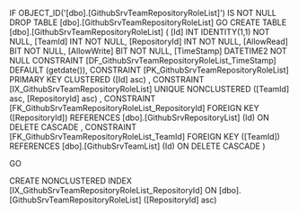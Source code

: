 ﻿
 IF OBJECT_ID('[dbo].[GithubSrvTeamRepositoryRoleList]') IS NOT NULL 
 DROP TABLE [dbo].[GithubSrvTeamRepositoryRoleList] 
 GO
 CREATE TABLE [dbo].[GithubSrvTeamRepositoryRoleList] ( 
 [Id]            INT              IDENTITY(1,1)          NOT NULL,
 [TeamId]        INT                                     NOT NULL,
 [RepositoryId]  INT                                     NOT NULL,
 [AllowRead]     BIT                                     NOT NULL,
 [AllowWrite]    BIT                                     NOT NULL,
 [TimeStamp]     DATETIME2                               NOT NULL  CONSTRAINT [DF_GithubSrvTeamRepositoryRoleList_TimeStamp] DEFAULT (getdate()),
 CONSTRAINT   [PK_GithubSrvTeamRepositoryRoleList]  PRIMARY KEY CLUSTERED    ([Id] asc) ,
 CONSTRAINT   [IX_GithubSrvTeamRepositoryRoleList]  UNIQUE      NONCLUSTERED ([TeamId] asc, [RepositoryId] asc) ,
 CONSTRAINT [FK_GithubSrvTeamRepositoryRoleList_RepositoryId] FOREIGN KEY ([RepositoryId]) REFERENCES [dbo].[GithubSrvRepositoryList] (Id)  ON DELETE CASCADE ,
 CONSTRAINT [FK_GithubSrvTeamRepositoryRoleList_TeamId] FOREIGN KEY ([TeamId]) REFERENCES [dbo].[GithubSrvTeamList] (Id)  ON DELETE CASCADE )
 
 
 GO
 
 CREATE NONCLUSTERED INDEX [IX_GithubSrvTeamRepositoryRoleList_RepositoryId] 
    ON [dbo].[GithubSrvTeamRepositoryRoleList] ([RepositoryId] asc)